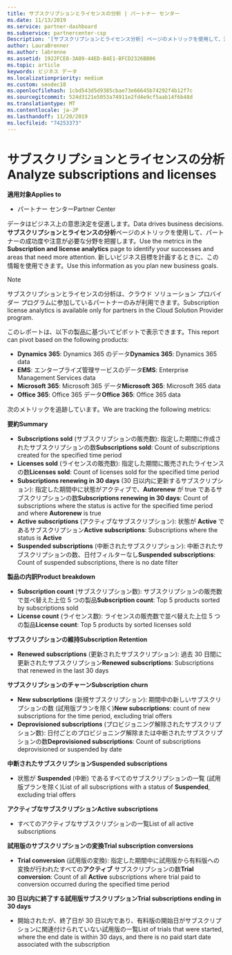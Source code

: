 ```yaml
---
title: サブスクリプションとライセンスの分析 | パートナー センター
ms.date: 11/13/2019
ms.service: partner-dashboard
ms.subservice: partnercenter-csp
Description: '[サブスクリプションとライセンス分析] ページのメトリックを使用して、注意が必要な成功と領域を特定する方法について説明します。'
author: LauraBrenner
ms.author: labrenne
ms.assetid: 1922FCE8-3A89-44ED-B4E1-BFCD2326BB06
ms.topic: article
keywords: ビジネス データ
ms.localizationpriority: medium
ms.custom: seodec18
ms.openlocfilehash: 1cbd543d5d9385cbae73e66645b74292f4b12f7c
ms.sourcegitcommit: 524d3121e5053a74911e2fd4e9cf5aab14f6b48d
ms.translationtype: MT
ms.contentlocale: ja-JP
ms.lasthandoff: 11/20/2019
ms.locfileid: "74253373"
---
```

# <a name="analyze-subscriptions-and-licenses"></a><span data-ttu-id="fa04f-104">サブスクリプションとライセンスの分析</span><span class="sxs-lookup"><span data-stu-id="fa04f-104">Analyze subscriptions and licenses</span></span> 

<span data-ttu-id="fa04f-105">**適用対象**</span><span class="sxs-lookup"><span data-stu-id="fa04f-105">**Applies to**</span></span>

- <span data-ttu-id="fa04f-106">パートナー センター</span><span class="sxs-lookup"><span data-stu-id="fa04f-106">Partner Center</span></span>

<span data-ttu-id="fa04f-107">データはビジネス上の意思決定を促進します。</span><span class="sxs-lookup"><span data-stu-id="fa04f-107">Data drives business decisions.</span></span> <span data-ttu-id="fa04f-108">**サブスクリプションとライセンスの分析**ページのメトリックを使用して、パートナーの成功度や注意が必要な分野を把握します。</span><span class="sxs-lookup"><span data-stu-id="fa04f-108">Use the metrics in the **Subscription and license analytics** page to identify your successes and areas that need more attention.</span></span> <span data-ttu-id="fa04f-109">新しいビジネス目標を計画するときに、この情報を使用できます。</span><span class="sxs-lookup"><span data-stu-id="fa04f-109">Use this information as you plan new business goals.</span></span>

> [!NOTE]
> <span data-ttu-id="fa04f-110">サブスクリプションとライセンスの分析は、クラウド ソリューション プロバイダー プログラムに参加しているパートナーのみが利用できます。</span><span class="sxs-lookup"><span data-stu-id="fa04f-110">Subscription license analytics is available only for partners in the Cloud Solution Provider program.</span></span>


<span data-ttu-id="fa04f-111">このレポートは、以下の製品に基づいてピボットで表示できます。</span><span class="sxs-lookup"><span data-stu-id="fa04f-111">This report can pivot based on the following products:</span></span>

 - <span data-ttu-id="fa04f-112">**Dynamics 365**: Dynamics 365 のデータ</span><span class="sxs-lookup"><span data-stu-id="fa04f-112">**Dynamics 365**: Dynamics 365 data</span></span>  
 - <span data-ttu-id="fa04f-113">**EMS**: エンタープライズ管理サービスのデータ</span><span class="sxs-lookup"><span data-stu-id="fa04f-113">**EMS**: Enterprise Management Services data</span></span>  
 - <span data-ttu-id="fa04f-114">**Microsoft 365**: Microsoft 365 データ</span><span class="sxs-lookup"><span data-stu-id="fa04f-114">**Microsoft 365**: Microsoft 365 data</span></span>  
 - <span data-ttu-id="fa04f-115">**Office 365**: Office 365 データ</span><span class="sxs-lookup"><span data-stu-id="fa04f-115">**Office 365**: Office 365 data</span></span>  


<span data-ttu-id="fa04f-116">次のメトリックを追跡しています。</span><span class="sxs-lookup"><span data-stu-id="fa04f-116">We are tracking the following metrics:</span></span>

<span data-ttu-id="fa04f-117">**要約**</span><span class="sxs-lookup"><span data-stu-id="fa04f-117">**Summary**</span></span>  
 - <span data-ttu-id="fa04f-118">**Subscriptions sold** (サブスクリプションの販売数): 指定した期間に作成されたサブスクリプションの数</span><span class="sxs-lookup"><span data-stu-id="fa04f-118">**Subscriptions sold**: Count of subscriptions created for the specified time period</span></span>  
 - <span data-ttu-id="fa04f-119">**Licenses sold** (ライセンスの販売数): 指定した期間に販売されたライセンスの数</span><span class="sxs-lookup"><span data-stu-id="fa04f-119">**Licenses sold**: Count of licenses sold for the specified time period</span></span>   
 - <span data-ttu-id="fa04f-120">**Subscriptions renewing in 30 days** (30 日以内に更新するサブスクリプション): 指定した期間中に状態がアクティブで、**Autorenew** が true であるサブスクリプションの数</span><span class="sxs-lookup"><span data-stu-id="fa04f-120">**Subscriptions renewing in 30 days**: Count of subscriptions where the status is active for the specified time period and where **Autorenew** is true</span></span>
 - <span data-ttu-id="fa04f-121">**Active subscriptions** (アクティブなサブスクリプション): 状態が **Active** であるサブスクリプション</span><span class="sxs-lookup"><span data-stu-id="fa04f-121">**Active subscriptions**: Subscriptions where the status is **Active**</span></span>  
 - <span data-ttu-id="fa04f-122">**Suspended subscriptions** (中断されたサブスクリプション): 中断されたサブスクリプションの数、日付フィルターなし</span><span class="sxs-lookup"><span data-stu-id="fa04f-122">**Suspended subscriptions**: Count of suspended subscriptions, there is no date filter</span></span>  

<span data-ttu-id="fa04f-123">**製品の内訳**</span><span class="sxs-lookup"><span data-stu-id="fa04f-123">**Product breakdown**</span></span>  
 - <span data-ttu-id="fa04f-124">**Subscription count** (サブスクリプション数): サブスクリプションの販売数で並べ替えた上位 5 つの製品</span><span class="sxs-lookup"><span data-stu-id="fa04f-124">**Subscription count**: Top 5 products sorted by subscriptions sold</span></span>  
 - <span data-ttu-id="fa04f-125">**License count** (ライセンス数): ライセンスの販売数で並べ替えた上位 5 つの製品</span><span class="sxs-lookup"><span data-stu-id="fa04f-125">**License count**: Top 5 products by sorted licenses sold</span></span>

<span data-ttu-id="fa04f-126">**サブスクリプションの維持**</span><span class="sxs-lookup"><span data-stu-id="fa04f-126">**Subscription Retention**</span></span>
 - <span data-ttu-id="fa04f-127">**Renewed subscriptions** (更新されたサブスクリプション): 過去 30 日間に更新されたサブスクリプション</span><span class="sxs-lookup"><span data-stu-id="fa04f-127">**Renewed subscriptions**: Subscriptions that renewed in the last 30 days</span></span>  

<span data-ttu-id="fa04f-128">**サブスクリプションのチャーン**</span><span class="sxs-lookup"><span data-stu-id="fa04f-128">**Subscription churn**</span></span>  
 - <span data-ttu-id="fa04f-129">**New subscriptions** (新規サブスクリプション): 期間中の新しいサブスクリプションの数 (試用版プランを除く)</span><span class="sxs-lookup"><span data-stu-id="fa04f-129">**New subscriptions**: count of new subscriptions for the time period, excluding trial offers</span></span>  
 - <span data-ttu-id="fa04f-130">**Deprovisioned subscriptions** (プロビジョニング解除されたサブスクリプション数): 日付ごとのプロビジョニング解除または中断されたサブスクリプションの数</span><span class="sxs-lookup"><span data-stu-id="fa04f-130">**Deprovisioned subscriptions**: Count of subscriptions deprovisioned or suspended by date</span></span>  

<span data-ttu-id="fa04f-131">**中断されたサブスクリプション**</span><span class="sxs-lookup"><span data-stu-id="fa04f-131">**Suspended subscriptions**</span></span>  
 - <span data-ttu-id="fa04f-132">状態が **Suspended** (中断) であるすべてのサブスクリプションの一覧 (試用版プランを除く)</span><span class="sxs-lookup"><span data-stu-id="fa04f-132">List of all subscriptions with a status of **Suspended**, excluding trial offers</span></span>  
  
<span data-ttu-id="fa04f-133">**アクティブなサブスクリプション**</span><span class="sxs-lookup"><span data-stu-id="fa04f-133">**Active subscriptions**</span></span>
 - <span data-ttu-id="fa04f-134">すべてのアクティブなサブスクリプションの一覧</span><span class="sxs-lookup"><span data-stu-id="fa04f-134">List of all active subscriptions</span></span>  

<span data-ttu-id="fa04f-135">**試用版のサブスクリプションの変換**</span><span class="sxs-lookup"><span data-stu-id="fa04f-135">**Trial subscription conversions**</span></span>  
 - <span data-ttu-id="fa04f-136">**Trial conversion** (試用版の変換): 指定した期間中に試用版から有料版への変換が行われたすべての**アクティブ** サブスクリプションの数</span><span class="sxs-lookup"><span data-stu-id="fa04f-136">**Trial conversion**: Count of all **Active** subscriptions where trial paid to conversion occurred during the specified time period</span></span>  

<span data-ttu-id="fa04f-137">**30 日以内に終了する試用版サブスクリプション**</span><span class="sxs-lookup"><span data-stu-id="fa04f-137">**Trial subscriptions ending in 30 days**</span></span>  
 - <span data-ttu-id="fa04f-138">開始されたが、終了日が 30 日以内であり、有料版の開始日がサブスクリプションに関連付けられていない試用版の一覧</span><span class="sxs-lookup"><span data-stu-id="fa04f-138">List of trials that were started, where the end date is within 30 days, and there is no paid start date associated with the subscription</span></span>  

  
